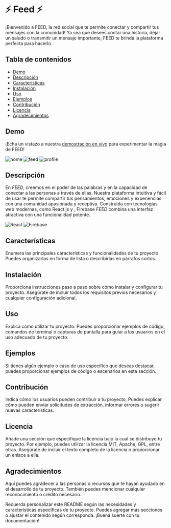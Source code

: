 # ⚡ Feed  ⚡ 

¡Bienvenido a FEED, la red social que te permite conectar y compartir tus mensajes con la comunidad!
Ya sea que desees contar una historia, dejar un saludo o transmitir un mensaje importante, FEED te brinda la plataforma perfecta para hacerlo.

## Tabla de contenidos

- [Demo](#demo)
- [Descripción](#descripción)
- [Características](#características)
- [Instalación](#instalación)
- [Uso](#uso)
- [Ejemplos](#ejemplos)
- [Contribución](#contribución)
- [Licencia](#licencia)
- [Agradecimientos](#agradecimientos)

## Demo

¡Echa un vistazo a nuestra [demostración en vivo](https://feed-social-network-react.vercel.app) para experimentar la magia de FEED!

![home](https://github.com/GermanPagano/feed-socialNetwork-React/assets/80891761/2788d68f-94d7-409c-8e3a-cfce3158a7b8)
![feed](https://github.com/GermanPagano/feed-socialNetwork-React/assets/80891761/f4ad60c5-2481-477c-b61b-49a252b90afc)
![profile](https://github.com/GermanPagano/feed-socialNetwork-React/assets/80891761/e6d580b8-bcc1-4cf3-a5c3-3e4c1d203f75)


## Descripción

En *FEED*, creemos en el poder de las palabras y en la capacidad de conectar a las personas a través de ellas. 
Nuestra plataforma intuitiva y fácil de usar te permite compartir tus pensamientos, emociones y experiencias con una comunidad apasionada y receptiva.
Construida con tecnologías web modernas, como React.js y , Firebase *FEED* combina una interfaz atractiva con una funcionalidad potente. 

![React](https://reactjs.org/favicon.ico) 
![Firebase](https://firebase.google.com/favicon.ico)

## Características

Enumera las principales características y funcionalidades de tu proyecto. Puedes organizarlas en forma de lista o describirlas en párrafos cortos.

## Instalación

Proporciona instrucciones paso a paso sobre cómo instalar y configurar tu proyecto. Asegúrate de incluir todos los requisitos previos necesarios y cualquier configuración adicional.

## Uso

Explica cómo utilizar tu proyecto. Puedes proporcionar ejemplos de código, comandos de terminal o capturas de pantalla para guiar a los usuarios en el uso adecuado de tu proyecto.

## Ejemplos

Si tienes algún ejemplo o caso de uso específico que deseas destacar, puedes proporcionar ejemplos de código o escenarios en esta sección.

## Contribución

Indica cómo los usuarios pueden contribuir a tu proyecto. Puedes explicar cómo pueden enviar solicitudes de extracción, informar errores o sugerir nuevas características.

## Licencia

Añade una sección que especifique la licencia bajo la cual se distribuye tu proyecto. Por ejemplo, puedes utilizar la licencia MIT, Apache, GPL, entre otras. Asegúrate de incluir el texto completo de la licencia o proporcionar un enlace a ella.

## Agradecimientos

Aquí puedes agradecer a las personas o recursos que te hayan ayudado en el desarrollo de tu proyecto. También puedes mencionar cualquier reconocimiento o crédito necesario.

Recuerda personalizar este README según las necesidades y características específicas de tu proyecto. Puedes agregar más secciones o ajustar el contenido según corresponda. ¡Buena suerte con tu documentación!

